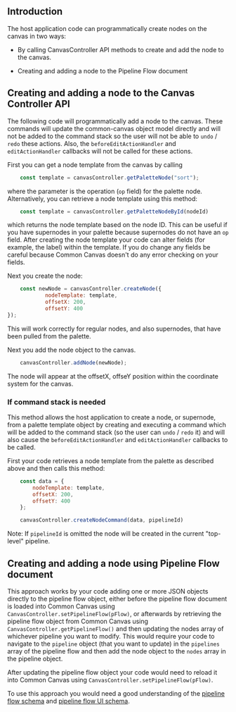 ## Introduction

The host application code can programmatically create nodes on the canvas in two ways:

* By calling CanvasController API methods to create and add the node to the canvas.

* Creating and adding a node to the Pipeline Flow document


## Creating and adding a node to the Canvas Controller API

The following code will programmatically add a node to the canvas. These commands will update the common-canvas object model directly and will not be added to the command stack so the user will not be able to `undo` / `redo` these actions. Also, the `beforeEditActionHandler` and `editActionHandler` callbacks will not be called for these actions.

First you can get a node template from the canvas by calling
```js
    const template = canvasController.getPaletteNode("sort");
```
where the parameter is the operation (`op` field) for the palette node. Alternatively, you can retrieve a node template using this method:
```js
    const template = canvasController.getPaletteNodeById(nodeId)
```
which returns the node template based on the node ID. This can be useful if you have supernodes in your palette because supernodes do not have an `op` field. After creating the node template your code can alter fields (for example, the label) within the template. If you do change any fields be careful because Common Canvas doesn't do any error checking on your fields.

Next you create the node:
```js
    const newNode = canvasController.createNode({
            nodeTemplate: template,
            offsetX: 200,
            offsetY: 400
});
```
This will work correctly for regular nodes, and also supernodes, that have been pulled from the palette.

Next you add the node object to the canvas.
```js
    canvasController.addNode(newNode);
```
The node will appear at the offsetX, offseY position within the coordinate system for the canvas.

### If command stack is needed

This method allows the host application to create a node, or supernode, from a palette template object by creating and executing a command which will be added to the command stack (so the user can `undo` / `redo` it) and will also cause the `beforeEditActionHandler` and `editActionHandler` callbacks  to be called.


First your code retrieves a node template from the palette as described above and then calls this method:
```js
    const data = {
        nodeTemplate: template,
        offsetX: 200,
        offsetY: 400
    };

    canvasController.createNodeCommand(data, pipelineId)
```

Note: If `pipelineId` is omitted the node will be created in the current "top-level" pipeline.

## Creating and adding a node using Pipeline Flow document

This approach works by your code adding one or more JSON objects directly to the pipeline flow object, either before the pipeline flow document is loaded into Common Canvas using `CanvasController.setPipelineFlow(pFlow)`, or afterwards by retrieving the pipeline flow object from Common Canvas using `CanvasController.getPipelineFlow()` and then updating the nodes array of whichever pipeline you want to modify. This would require your code to navigate to the `pipeline` object (that you want to update) in the `pipelines` array of the pipeline flow and then add the node object to the `nodes` array in the pipeline object.

After updating the pipeline flow object your code would need to reload it into Common Canvas using `CanvasController.setPipelineFlow(pFlow)`.

To use this approach you would need a good understanding of the [pipeline flow schema](https://github.com/elyra-ai/pipeline-schemas/blob/412d70176953ed9ac2e6a03f7135b09b7565fc5d/common-pipeline/pipeline-flow/pipeline-flow-v3-schema.json) and [pipeline flow UI schema](https://github.com/elyra-ai/pipeline-schemas/blob/412d70176953ed9ac2e6a03f7135b09b7565fc5d/common-pipeline/pipeline-flow/pipeline-flow-ui-v3-schema.json).
